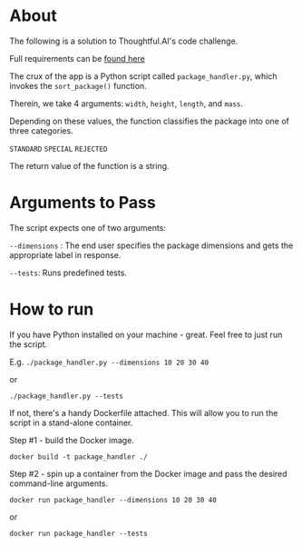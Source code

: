 # About
The following is a solution to Thoughtful.AI's code challenge.

Full requirements can be [found here](https://thoughtfulautomation.notion.site/Platform-Technical-Screen-b61b6f6980714c198dc49b91dd23d695)

The crux of the app is a Python script called `package_handler.py`, which invokes the `sort_package()` function.

Therein, we take 4 arguments: `width`, `height`, `length`, and `mass`.

Depending on these values, the function classifies the package into one of three categories.

`STANDARD`
`SPECIAL`
`REJECTED`

The return value of the function is a string.

# Arguments to Pass
The script expects one of two arguments:

`--dimensions` <width> <height> <length> <mass>: The end user specifies the package dimensions and gets the appropriate label in response.

`--tests`: Runs predefined tests.

# How to run

If you have Python installed on your machine - great. Feel free to just run the script.

E.g. `./package_handler.py --dimensions 10 20 30 40`

or

`./package_handler.py --tests`

If not, there's a handy Dockerfile attached. This will allow you to run the script in a stand-alone container.

Step #1 - build the Docker image.

`docker build -t package_handler ./`

Step #2 - spin up a container from the Docker image and pass the desired command-line arguments.

`docker run package_handler --dimensions 10 20 30 40`

or

`docker run package_handler --tests`
